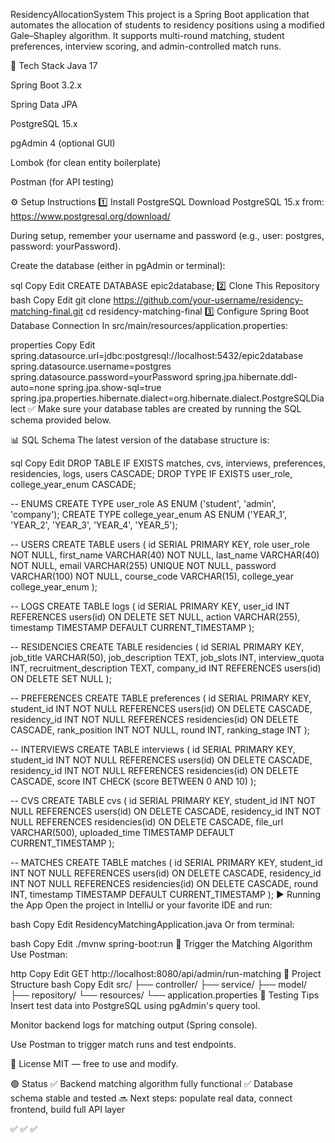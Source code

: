 ResidencyAllocationSystem
This project is a Spring Boot application that automates the allocation of students to residency positions using a modified Gale–Shapley algorithm. It supports multi-round matching, student preferences, interview scoring, and admin-controlled match runs.

🔧 Tech Stack
Java 17

Spring Boot 3.2.x

Spring Data JPA

PostgreSQL 15.x

pgAdmin 4 (optional GUI)

Lombok (for clean entity boilerplate)

Postman (for API testing)

⚙️ Setup Instructions
1️⃣ Install PostgreSQL
Download PostgreSQL 15.x from: https://www.postgresql.org/download/

During setup, remember your username and password (e.g., user: postgres, password: yourPassword).

Create the database (either in pgAdmin or terminal):

sql
Copy
Edit
CREATE DATABASE epic2database;
2️⃣ Clone This Repository
bash
Copy
Edit
git clone https://github.com/your-username/residency-matching-final.git
cd residency-matching-final
3️⃣ Configure Spring Boot Database Connection
In src/main/resources/application.properties:

properties
Copy
Edit
spring.datasource.url=jdbc:postgresql://localhost:5432/epic2database
spring.datasource.username=postgres
spring.datasource.password=yourPassword
spring.jpa.hibernate.ddl-auto=none
spring.jpa.show-sql=true
spring.jpa.properties.hibernate.dialect=org.hibernate.dialect.PostgreSQLDialect
✅ Make sure your database tables are created by running the SQL schema provided below.

📊 SQL Schema
The latest version of the database structure is:

sql
Copy
Edit
DROP TABLE IF EXISTS matches, cvs, interviews, preferences, residencies, logs, users CASCADE;
DROP TYPE IF EXISTS user_role, college_year_enum CASCADE;

-- ENUMS
CREATE TYPE user_role AS ENUM ('student', 'admin', 'company');
CREATE TYPE college_year_enum AS ENUM ('YEAR_1', 'YEAR_2', 'YEAR_3', 'YEAR_4', 'YEAR_5');

-- USERS
CREATE TABLE users (
id SERIAL PRIMARY KEY,
role user_role NOT NULL,
first_name VARCHAR(40) NOT NULL,
last_name VARCHAR(40) NOT NULL,
email VARCHAR(255) UNIQUE NOT NULL,
password VARCHAR(100) NOT NULL,
course_code VARCHAR(15),
college_year college_year_enum
);

-- LOGS
CREATE TABLE logs (
id SERIAL PRIMARY KEY,
user_id INT REFERENCES users(id) ON DELETE SET NULL,
action VARCHAR(255),
timestamp TIMESTAMP DEFAULT CURRENT_TIMESTAMP
);

-- RESIDENCIES
CREATE TABLE residencies (
id SERIAL PRIMARY KEY,
job_title VARCHAR(50),
job_description TEXT,
job_slots INT,
interview_quota INT,
recruitment_description TEXT,
company_id INT REFERENCES users(id) ON DELETE SET NULL
);

-- PREFERENCES
CREATE TABLE preferences (
id SERIAL PRIMARY KEY,
student_id INT NOT NULL REFERENCES users(id) ON DELETE CASCADE,
residency_id INT NOT NULL REFERENCES residencies(id) ON DELETE CASCADE,
rank_position INT NOT NULL,
round INT,
ranking_stage INT
);

-- INTERVIEWS
CREATE TABLE interviews (
id SERIAL PRIMARY KEY,
student_id INT NOT NULL REFERENCES users(id) ON DELETE CASCADE,
residency_id INT NOT NULL REFERENCES residencies(id) ON DELETE CASCADE,
score INT CHECK (score BETWEEN 0 AND 10)
);

-- CVS
CREATE TABLE cvs (
id SERIAL PRIMARY KEY,
student_id INT NOT NULL REFERENCES users(id) ON DELETE CASCADE,
residency_id INT NOT NULL REFERENCES residencies(id) ON DELETE CASCADE,
file_url VARCHAR(500),
uploaded_time TIMESTAMP DEFAULT CURRENT_TIMESTAMP
);

-- MATCHES
CREATE TABLE matches (
id SERIAL PRIMARY KEY,
student_id INT NOT NULL REFERENCES users(id) ON DELETE CASCADE,
residency_id INT NOT NULL REFERENCES residencies(id) ON DELETE CASCADE,
round INT,
timestamp TIMESTAMP DEFAULT CURRENT_TIMESTAMP
);
▶️ Running the App
Open the project in IntelliJ or your favorite IDE and run:

bash
Copy
Edit
ResidencyMatchingApplication.java
Or from terminal:

bash
Copy
Edit
./mvnw spring-boot:run
📡 Trigger the Matching Algorithm
Use Postman:

http
Copy
Edit
GET http://localhost:8080/api/admin/run-matching
📁 Project Structure
bash
Copy
Edit
src/
├── controller/
├── service/
├── model/
├── repository/
└── resources/
└── application.properties
🧪 Testing Tips
Insert test data into PostgreSQL using pgAdmin's query tool.

Monitor backend logs for matching output (Spring console).

Use Postman to trigger match runs and test endpoints.

📜 License
MIT — free to use and modify.

🟢 Status
✅ Backend matching algorithm fully functional
✅ Database schema stable and tested
🔜 Next steps: populate real data, connect frontend, build full API layer

✅ ✅ ✅
